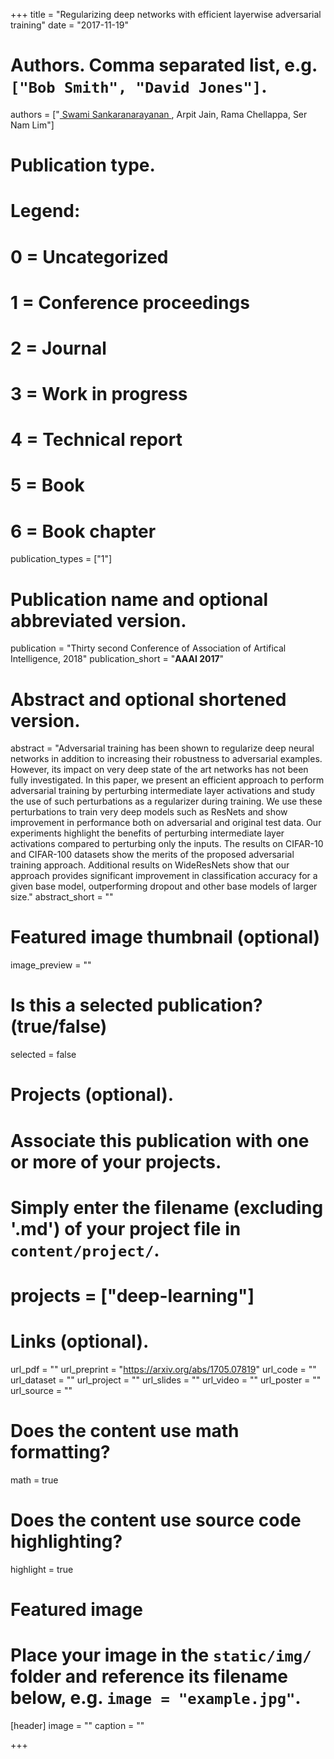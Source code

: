 +++
title = "Regularizing deep networks with efficient layerwise adversarial training"
date = "2017-11-19"

# Authors. Comma separated list, e.g. `["Bob Smith", "David Jones"]`.
authors = ["<u> Swami Sankaranarayanan </u>, Arpit Jain, Rama Chellappa, Ser Nam Lim"]

# Publication type.
# Legend:
# 0 = Uncategorized
# 1 = Conference proceedings
# 2 = Journal
# 3 = Work in progress
# 4 = Technical report
# 5 = Book
# 6 = Book chapter
publication_types = ["1"]

# Publication name and optional abbreviated version.
publication = "Thirty second Conference of Association of Artifical Intelligence, 2018"
publication_short = "**AAAI 2017**"

# Abstract and optional shortened version.
abstract = "Adversarial training has been shown to regularize deep neural networks in addition to increasing their robustness to adversarial examples. However, its impact on very deep state of the art networks has not been fully investigated. In this paper, we present an efficient approach to perform adversarial training by perturbing intermediate layer activations and study the use of such perturbations as a regularizer during training. We use these perturbations to train very deep models such as ResNets and show improvement in performance both on adversarial and original test data. Our experiments highlight the benefits of perturbing intermediate layer activations compared to perturbing only the inputs. The results on CIFAR-10 and CIFAR-100 datasets show the merits of the proposed adversarial training approach. Additional results on WideResNets show that our approach provides significant improvement in classification accuracy for a given base model, outperforming dropout and other base models of larger size."
abstract_short = ""

# Featured image thumbnail (optional)
image_preview = ""

# Is this a selected publication? (true/false)
selected = false

# Projects (optional).
#   Associate this publication with one or more of your projects.
#   Simply enter the filename (excluding '.md') of your project file in `content/project/`.
# projects = ["deep-learning"]

# Links (optional).
url_pdf = ""
url_preprint = "https://arxiv.org/abs/1705.07819"
url_code = ""
url_dataset = ""
url_project = ""
url_slides = ""
url_video = ""
url_poster = ""
url_source = ""

# Does the content use math formatting?
math = true

# Does the content use source code highlighting?
highlight = true

# Featured image
# Place your image in the `static/img/` folder and reference its filename below, e.g. `image = "example.jpg"`.
[header]
image = ""
caption = ""

+++

